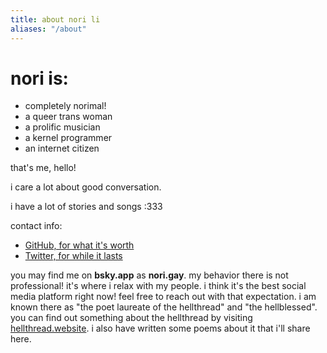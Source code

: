 ```yaml
---
title: about nori li
aliases: "/about"
---
```

# nori is:
- completely norimal!
- a queer trans woman
- a prolific musician
- a kernel programmer
- an internet citizen

that's me, hello!

i care a lot about good conversation.

i have a lot of stories and songs :333

contact info:
- [GitHub, for what it's worth](https://github.com/thenorili)
- [Twitter, for while it lasts](https://twitter.com/thenorili)

you may find me on **bsky.app** as **nori.gay**. my behavior there is not professional! it's where i relax with my people. i think it's the best social media platform right now! feel free to reach out with that expectation. i am known there as "the poet laureate of the hellthread" and "the hellblessed". you can find out something about the hellthread by visiting [hellthread.website](https://hellthread.website). i also have written some poems about it that i'll share here.